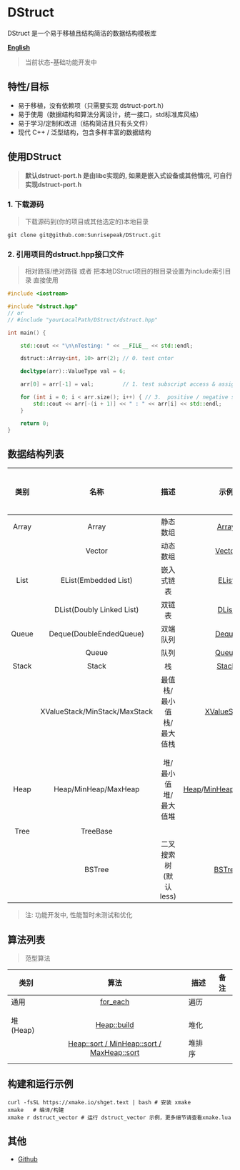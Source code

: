 # DStruct

DStruct 是一个易于移植且结构简洁的数据结构模板库

[**English**](README.en.md)

> 当前状态-基础功能开发中

## 特性/目标

- 易于移植，没有依赖项（只需要实现 dstruct-port.h）
- 易于使用（数据结构和算法分离设计，统一接口，std标准库风格）
- 易于学习/定制和改进（结构简洁且只有头文件）
- 现代 C++ / 泛型结构，包含多样丰富的数据结构



## 使用DStruct

> **默认dstruct-port.h 是由libc实现的, 如果是嵌入式设备或其他情况, 可自行实现dstruct-port.h**

### 1. 下载源码

> 下载源码到(你的项目或其他选定的)本地目录

```
git clone git@github.com:Sunrisepeak/DStruct.git
```

### 2. 引用项目的dstruct.hpp接口文件

> 相对路径/绝对路径 或者 把本地DStruct项目的根目录设置为include索引目录 直接使用

```cpp
#include <iostream>

#include "dstruct.hpp"
// or 
// #include "yourLocalPath/DStruct/dstruct.hpp"

int main() {

    std::cout << "\n\nTesting: " << __FILE__ << std::endl;

    dstruct::Array<int, 10> arr(2); // 0. test cntor

    decltype(arr)::ValueType val = 6;

    arr[0] = arr[-1] = val;         // 1. test subscript access & assignment

    for (int i = 0; i < arr.size(); i++) { // 3.  positive / negative subscript access
        std::cout << arr[-(i + 1)] << " : " << arr[i] << std::endl;
    }

    return 0;
}
```





## 数据结构列表

| 类别  |             名称              |           描述           |                             示例                             | 备注/状态 |
| :---: | :---------------------------: | :----------------------: | :----------------------------------------------------------: | --------- |
| Array |             Array             |         静态数组         |                 [Array](examples/array.cpp)                  |           |
|       |            Vector             |         动态数组         |                [Vector](examples/vector.cpp)                 |           |
| List  |     EList(Embedded List)      |        嵌入式链表        |             [EList](examples/embedded_list.cpp)              |           |
|       |   DList(Doubly Linked List)   |          双链表          |           [DList](examples/double_linked_list.cpp)           |           |
| Queue |    Deque(DoubleEndedQueue)    |         双端队列         |                 [Deque](examples/deque.cpp)                  |           |
|       |             Queue             |           队列           |                 [Queue](examples/queue.cpp)                  |           |
| Stack |             Stack             |            栈            |                 [Stack](examples/stack.cpp)                  |           |
|       | XValueStack/MinStack/MaxStack | 最值栈/最小值栈/最大值栈 |        [XValueStack](examples/stack/xvalue_stack.cpp)        |           |
|       |                               |                          |                                                              |           |
|       |                               |                          |                                                              |           |
| Heap  |     Heap/MinHeap/MaxHeap      |   堆/最小值堆/最大值堆   | [Heap](examples/heap.cpp)/[MinHeap](examples/heap.cpp)/[MaxHeap](examples/heap.cpp) |           |
|       |                               |                          |                                                              |           |
| Tree  |           TreeBase            |                          |                                                              |           |
|       |            BSTree             |   二叉搜索树(默认less)   |          [BSTree](examples/binary_search_tree.cpp)           |           |

> 注: 功能开发中, 性能暂时未测试和优化



## 算法列表

> 范型算法

| 类别     |                             算法                             | 描述   | 备注 |
| -------- | :----------------------------------------------------------: | ------ | ---- |
| 通用     |         [for_each](examples/algorithms/for_each.cpp)         | 遍历   |      |
|          |                                                              |        |      |
|          |                                                              |        |      |
| 堆(Heap) |       [Heap::build](examples/algorithms/heap_algo.cpp)       | 堆化   |      |
|          | [Heap::sort / MinHeap::sort / MaxHeap::sort](examples/algorithms/heap_algo.cpp) | 堆排序 |      |
|          |                                                              |        |      |





## 构建和运行示例

  ```
  curl -fsSL https://xmake.io/shget.text | bash # 安装 xmake
  xmake   # 编译/构建
  xmake r dstruct_vector # 运行 dstruct_vector 示例，更多细节请查看xmake.lua
  ```



## 其他

  - [Github](https://github.com/Sunrisepeak/DStruct)

